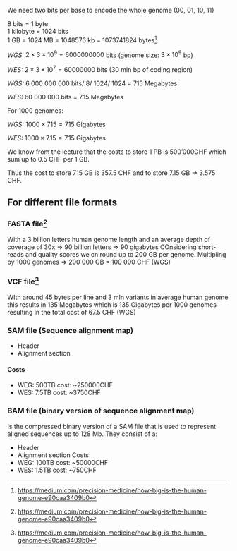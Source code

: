 We need two bits per base to encode the whole genome ($00$, $01$, $10$, $11$)

$8$ bits = $1$ byte
<br> $1$ kilobyte = $1024$ bits
<br> $1$ GB = $1024$ MB = $1048576$ kb = $1073741824$ bytes[^1].

*WGS:* $2 \times 3 \times 10^9 = 6000000000$ bits (genome size: $3 \times 10^9$ bp)

*WES:* $2 \times 3 \times 10^7 = 60000000$ bits (30 mln bp of coding region)

*WGS:* 6 000 000 000 bits/ 8/ 1024/ 1024 = 715 Megabytes

*WES:* 60 000 000 bits = 7.15 Megabytes

For $1000$ genomes: 

*WGS:* $1000 \times 715 = 715$ Gigabytes

*WES:* $1000 \times 7.15 = 7.15$ Gigabytes

We know from the lecture that the costs to store 1 PB is 500’000CHF which sum up to 0.5 CHF per 1 GB.

Thus the cost to store 715 GB is 357.5 CHF and to store 7.15 GB -> 3.575 CHF.


## For different file formats 
### FASTA file[^1]

With a 3 billion letters human genome length and an average depth of coverage of 30x => 90 billion letters => 90 gigabytes
COnsidering short-reads and quality scores we cn round up to 200 GB per genome. 
Multipling by 1000 genomes => 200 000 GB = 100 000 CHF (WGS)

### VCF file[^1]

WIth around 45 bytes per line and 3 mln variants in average human genome this results in 135 Megabytes which is 135 Gigabytes per 1000 genomes resulting in the total cost of 67.5 CHF (WGS)


### SAM file (Sequence alignment map)

* Header
* Alignment section

#### Costs
* WEG: 500TB cost: ~250000CHF
* WES: 7.5TB cost: ~3750CHF


### BAM file (binary version of sequence alignment map)
Is the compressed binary version of a SAM file that is used to represent aligned sequences up to 128 Mb. They consist of a:
* Header
* Alignment section
Costs
* WEG: 100TB cost: ~50000CHF
* WES: 1.5TB cost: ~750CHF



[^1]: https://medium.com/precision-medicine/how-big-is-the-human-genome-e90caa3409b0
